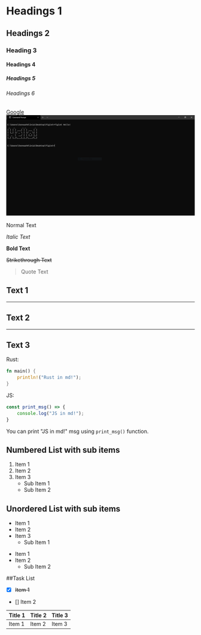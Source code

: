 # Headings 1
## Headings 2
### Heading 3
#### Headings 4
##### Headings 5
###### Headings 6

[Google](https://google.com)
![Example](./Pictures/ExampleImage.PNG)


Normal Text

*Italic Text*

**Bold Text**

~~Strikethrough Text~~

> Quote Text

## Text 1
---
## Text 2
***
## Text 3

Rust:
```rust
fn main() {
    println!("Rust in md!");
}
```

JS:

```js
const print_msg() => {
    console.log("JS in md!");
}
```
You can print "JS in md!" msg using `print_msg()` function.

## Numbered List with sub items

1. Item 1
2. Item 2
3. Item 3
    * Sub Item 1
    * Sub Item 2

## Unordered List with sub items

- Item 1
- Item 2
- Item 3
    * Sub Item 1

* Item 1
* Item 2
    * Sub Item 2

##Task List
- [x] ~~Item 1~~
- [] Item 2


|Title 1  | Title 2 | Title 3
|--       | --      |---------
|Item 1   | Item 2  | Item 3